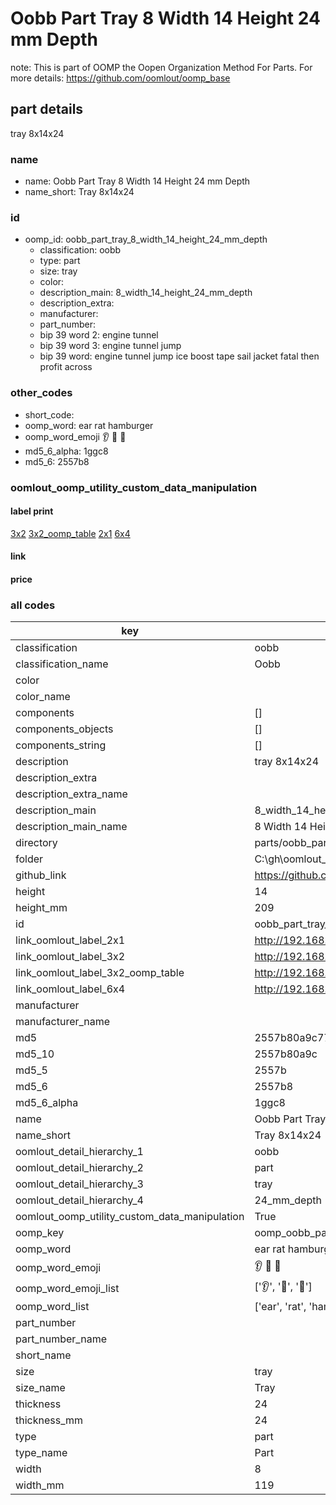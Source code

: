 # Oobb Part Tray 8 Width 14 Height 24 mm Depth  

note: This is part of OOMP the Oopen Organization Method For Parts. For more details: https://github.com/oomlout/oomp_base

##  part details
  



tray 8x14x24



### name
* name: Oobb Part Tray 8 Width 14 Height 24 mm Depth
* name_short: Tray 8x14x24 
### id
* oomp_id: oobb_part_tray_8_width_14_height_24_mm_depth
  * classification: oobb
  * type: part
  * size: tray
  * color: 
  * description_main: 8_width_14_height_24_mm_depth
  * description_extra: 
  * manufacturer: 
  * part_number: 
  * bip 39 word 2: engine tunnel
  * bip 39 word 3: engine tunnel jump
  * bip 39 word: engine tunnel jump ice boost tape sail jacket fatal then profit across

### other_codes
* short_code: 
* oomp_word: ear rat hamburger
* oomp_word_emoji :ear: :rat: :hamburger:
* md5_6_alpha: 1ggc8
* md5_6: 2557b8






### oomlout_oomp_utility_custom_data_manipulation
#### label print
[3x2](http://192.168.1.245:1112/?label=oomp%201ggc8)
[3x2_oomp_table](http://192.168.1.108:1112/?label=oomp%201ggc8)
[2x1](http://192.168.1.242:1112/?label=oomp%201ggc8)
[6x4](http://192.168.1.55:1112/?label=oomp%201ggc8)    

#### link

                              

#### price







### all codes 
| key | value |  
| --- | --- |  
| classification | oobb |  
| classification_name | Oobb |  
| color |  |  
| color_name |  |  
| components | [] |  
| components_objects | [] |  
| components_string | [] |  
| description | tray 8x14x24 |  
| description_extra |  |  
| description_extra_name |  |  
| description_main | 8_width_14_height_24_mm_depth |  
| description_main_name | 8 Width 14 Height 24 mm Depth |  
| directory | parts/oobb_part_tray_8_width_14_height_24_mm_depth |  
| folder | C:\gh\oomlout_oobb_version_4_generated_parts\parts\oobb_part_tray_8_width_14_height_24_mm_depth |  
| github_link | https://github.com/oomlout/oomlout_oomp_part_src/tree/main/parts/oobb_part_tray_8_width_14_height_24_mm_depth |  
| height | 14 |  
| height_mm | 209 |  
| id | oobb_part_tray_8_width_14_height_24_mm_depth |  
| link_oomlout_label_2x1 | http://192.168.1.242:1112/?label=oomp%201ggc8 |  
| link_oomlout_label_3x2 | http://192.168.1.245:1112/?label=oomp%201ggc8 |  
| link_oomlout_label_3x2_oomp_table | http://192.168.1.108:1112/?label=oomp%201ggc8 |  
| link_oomlout_label_6x4 | http://192.168.1.55:1112/?label=oomp%201ggc8 |  
| manufacturer |  |  
| manufacturer_name |  |  
| md5 | 2557b80a9c7717c7770cd702f1faa253 |  
| md5_10 | 2557b80a9c |  
| md5_5 | 2557b |  
| md5_6 | 2557b8 |  
| md5_6_alpha | 1ggc8 |  
| name | Oobb Part Tray 8 Width 14 Height 24 mm Depth |  
| name_short | Tray 8x14x24  |  
| oomlout_detail_hierarchy_1 | oobb |  
| oomlout_detail_hierarchy_2 | part |  
| oomlout_detail_hierarchy_3 | tray |  
| oomlout_detail_hierarchy_4 | 24_mm_depth |  
| oomlout_oomp_utility_custom_data_manipulation | True |  
| oomp_key | oomp_oobb_part_tray_8_width_14_height_24_mm_depth |  
| oomp_word | ear rat hamburger |  
| oomp_word_emoji | :ear: :rat: :hamburger: |  
| oomp_word_emoji_list | [':ear:', ':rat:', ':hamburger:'] |  
| oomp_word_list | ['ear', 'rat', 'hamburger'] |  
| part_number |  |  
| part_number_name |  |  
| short_name |  |  
| size | tray |  
| size_name | Tray |  
| thickness | 24 |  
| thickness_mm | 24 |  
| type | part |  
| type_name | Part |  
| width | 8 |  
| width_mm | 119 |  
